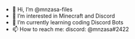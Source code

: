 - 👋 Hi, I’m @mnzasa-files
- 👀 I’m interested in Minecraft and Discord
- 🌱 I’m currently learning coding Discord Bots
- 📫 How to reach me: discord: @mnzasa#2422 

<!---
mnzasa-files/mnzasa-files is a ✨ special ✨ repository because its `README.md` (this file) appears on your GitHub profile.
You can click the Preview link to take a look at your changes.
--->
